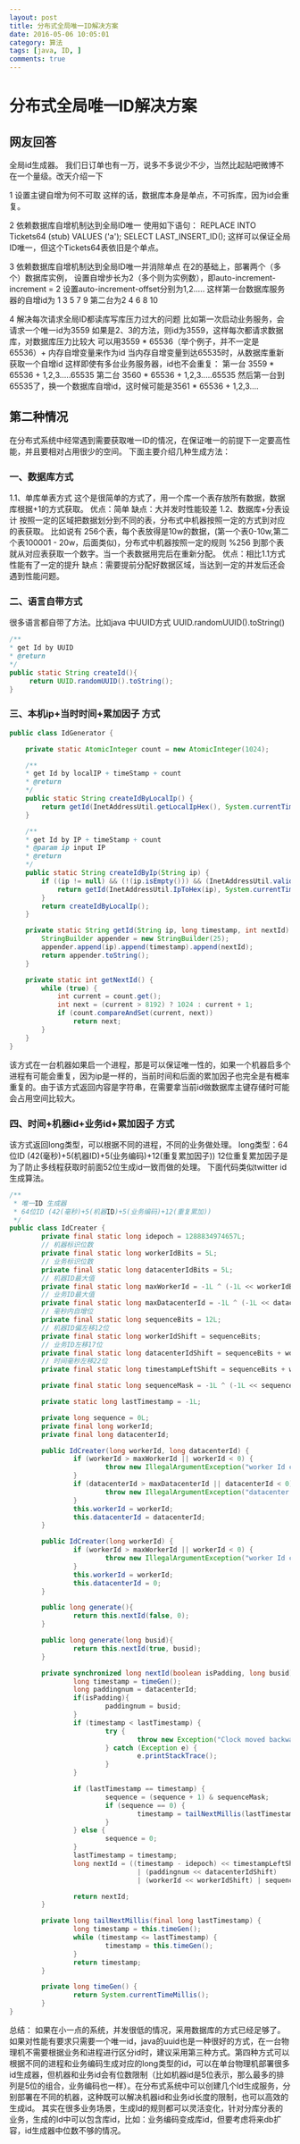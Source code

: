 ```yaml
---
layout: post
title: 分布式全局唯一ID解决方案
date: 2016-05-06 10:05:01
category: 算法
tags: [java, ID, ]
comments: true
---
```



# 分布式全局唯一ID解决方案

## 网友回答

全局id生成器。
我们日订单也有一万，说多不多说少不少，当然比起贴吧微博不在一个量级。改天介绍一下

1 设置主键自增为何不可取
这样的话，数据库本身是单点，不可拆库，因为id会重复。

2 依赖数据库自增机制达到全局ID唯一
使用如下语句：
REPLACE INTO Tickets64 (stub) VALUES ('a'); 
SELECT LAST_INSERT_ID();
这样可以保证全局ID唯一，但这个Tickets64表依旧是个单点。

3 依赖数据库自增机制达到全局ID唯一并消除单点
在2的基础上，部署两个（多个）数据库实例，
设置自增步长为2（多个则为实例数），即auto-increment-increment = 2
设置auto-increment-offset分别为1,2.....
这样第一台数据库服务器的自增id为 1 3 5 7 9
第二台为2 4 6 8 10

4 解决每次请求全局ID都读库写库压力过大的问题
比如第一次启动业务服务，会请求一个唯一id为3559
如果是2、3的方法，则id为3559，这样每次都请求数据库，对数据库压力比较大
可以用3559 * 65536（举个例子，并不一定是65536）+ 内存自增变量来作为id
当内存自增变量到达65535时，从数据库重新获取一个自增id
这样即使有多台业务服务器，id也不会重复：
第一台 3559 * 65536 + 1,2,3.....65535
第二台 3560 * 65536 + 1,2,3.....65535
然后第一台到65535了，换一个数据库自增id，这时候可能是3561 * 65536 + 1,2,3....

<!--more-->	
	
## 第二种情况
在分布式系统中经常遇到需要获取唯一ID的情况，在保证唯一的前提下一定要高性能，并且要相对占用很少的空间。
下面主要介绍几种生成方法：

### 一、数据库方式
1.1、单库单表方式
这个是很简单的方式了，用一个库一个表存放所有数据，数据库根据+1的方式获取。
优点：简单
缺点：大并发时性能较差
1.2、数据库+分表设计
按照一定的区域把数据划分到不同的表，分布式中机器按照一定的方式到对应的表获取。
比如说有 256个表，每个表放得是10w的数据，(第一个表0-10w,第二个表100001 - 20w，后面类似)，分布式中机器按照一定的规则 %256 到那个表就从对应表获取一个数字。当一个表数据用完后在重新分配。
优点：相比1.1方式性能有了一定的提升
缺点：需要提前分配好数据区域，当达到一定的并发后还会遇到性能问题。

### 二、语言自带方式
很多语言都自带了方法。比如java 中UUID方式 UUID.randomUUID().toString()

```java
/**
* get Id by UUID
* @return
*/
public static String createId(){
     return UUID.randomUUID().toString();
}
```

### 三、本机ip+当时时间+累加因子 方式

```java
public class IdGenerator {

    private static AtomicInteger count = new AtomicInteger(1024);

    /**
    * get Id by localIP + timeStamp + count
    * @return
    */
    public static String createIdByLocalIp() {
        return getId(InetAddressUtil.getLocalIpHex(), System.currentTimeMillis(), getNextId());
    }

    /**
    * get Id by IP + timeStamp + count
    * @param ip input IP
    * @return
    */
    public static String createIdByIp(String ip) {
        if ((ip != null) && (!(ip.isEmpty())) && (InetAddressUtil.validate(ip))){
            return getId(InetAddressUtil.IpToHex(ip), System.currentTimeMillis(),getNextId());
        }
        return createIdByLocalIp();
    } 

    private static String getId(String ip, long timestamp, int nextId) {
        StringBuilder appender = new StringBuilder(25);
        appender.append(ip).append(timestamp).append(nextId);
        return appender.toString();
    }

    private static int getNextId() {
        while (true) {
            int current = count.get();
            int next = (current > 8192) ? 1024 : current + 1;
            if (count.compareAndSet(current, next))
                return next;
        }
    }
}
```

该方式在一台机器如果启一个进程，那是可以保证唯一性的，如果一个机器启多个进程有可能会重复，因为ip是一样的，当前时间和后面的累加因子也完全是有概率重复的。由于该方式返回内容是字符串，在需要拿当前id做数据库主键存储时可能会占用空间比较大。

### 四、时间+机器id+业务id+累加因子 方式
该方式返回long类型，可以根据不同的进程，不同的业务做处理。
long类型：64位ID (42(毫秒)+5(机器ID)+5(业务编码)+12(重复累加因子))
12位重复累加因子是为了防止多线程获取时前面52位生成id一致而做的处理。
下面代码类似twitter id 生成算法。

```java
/**
 * 唯一ID 生成器
 * 64位ID (42(毫秒)+5(机器ID)+5(业务编码)+12(重复累加))
 */
public class IdCreater {
        private final static long idepoch = 1288834974657L;
        // 机器标识位数
        private final static long workerIdBits = 5L;
        // 业务标识位数
        private final static long datacenterIdBits = 5L;
        // 机器ID最大值
        private final static long maxWorkerId = -1L ^ (-1L << workerIdBits);
        // 业务ID最大值
        private final static long maxDatacenterId = -1L ^ (-1L << datacenterIdBits);
        // 毫秒内自增位
        private final static long sequenceBits = 12L;
        // 机器ID偏左移12位
        private final static long workerIdShift = sequenceBits;
        // 业务ID左移17位
        private final static long datacenterIdShift = sequenceBits + workerIdBits;
        // 时间毫秒左移22位
        private final static long timestampLeftShift = sequenceBits + workerIdBits + datacenterIdBits;

        private final static long sequenceMask = -1L ^ (-1L << sequenceBits);

        private static long lastTimestamp = -1L;

        private long sequence = 0L;
        private final long workerId;
        private final long datacenterId;

        public IdCreater(long workerId, long datacenterId) {
                if (workerId > maxWorkerId || workerId < 0) {
                        throw new IllegalArgumentException("worker Id can't be greater than %d or less than 0");
                }
                if (datacenterId > maxDatacenterId || datacenterId < 0) {
                        throw new IllegalArgumentException("datacenter Id can't be greater than %d or less than 0");
                }
                this.workerId = workerId;
                this.datacenterId = datacenterId;
        }

        public IdCreater(long workerId) {
                if (workerId > maxWorkerId || workerId < 0) {
                        throw new IllegalArgumentException("worker Id can't be greater than %d or less than 0");
                }
                this.workerId = workerId;
                this.datacenterId = 0;
        }

        public long generate(){
                return this.nextId(false, 0);
        }

        public long generate(long busid){
                return this.nextId(true, busid);
        }

        private synchronized long nextId(boolean isPadding, long busid) {
                long timestamp = timeGen();
                long paddingnum = datacenterId;
                if(isPadding){
                        paddingnum = busid;
                }
                if (timestamp < lastTimestamp) {
                        try {
                                throw new Exception("Clock moved backwards.  Refusing to generate id for "+ (lastTimestamp - timestamp) + " milliseconds");
                        } catch (Exception e) {
                                e.printStackTrace();
                        }
                }

                if (lastTimestamp == timestamp) {
                        sequence = (sequence + 1) & sequenceMask;
                        if (sequence == 0) {
                                timestamp = tailNextMillis(lastTimestamp);
                        }
                } else {
                        sequence = 0;
                }
                lastTimestamp = timestamp;
                long nextId = ((timestamp - idepoch) << timestampLeftShift)
                                | (paddingnum << datacenterIdShift)
                                | (workerId << workerIdShift) | sequence;

                return nextId;
        }

        private long tailNextMillis(final long lastTimestamp) {
                long timestamp = this.timeGen();
                while (timestamp <= lastTimestamp) {
                        timestamp = this.timeGen();
                }
                return timestamp;
        }

        private long timeGen() {
                return System.currentTimeMillis();
        }
}
```

总结：
如果在小一点的系统，并发很低的情况，采用数据库的方式已经足够了。如果对性能有要求只需要一个唯一id，java的uuid也是一种很好的方式，在一台物理机不需要根据业务和进程进行区分id时，建议采用第三种方式。第四种方式可以根据不同的进程和业务编码生成对应的long类型的id，可以在单台物理机部署很多id生成器，但机器和业务id会有位数限制（比如机器id是5位表示，那么最多的排列是5位的组合，业务编码也一样）。在分布式系统中可以创建几个Id生成服务，分别部署在不同的机器，这种既可以解决机器id和业务id长度的限制，也可以高效的生成id。
其实在很多业务场景，生成Id的规则都可以灵活变化，针对分库分表的业务，生成的Id中可以包含库id，比如：业务编码变成库id，但要考虑将来db扩容，id生成器中位数不够的情况。



